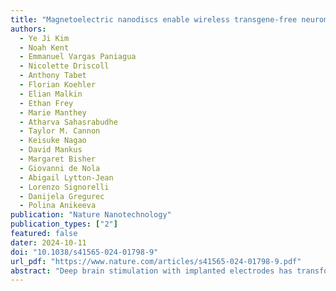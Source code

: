 ```yaml
---
title: "Magnetoelectric nanodiscs enable wireless transgene-free neuromodulation"
authors:
  - Ye Ji Kim
  - Noah Kent
  - Emmanuel Vargas Paniagua
  - Nicolette Driscoll
  - Anthony Tabet
  - Florian Koehler
  - Elian Malkin
  - Ethan Frey
  - Marie Manthey
  - Atharva Sahasrabudhe
  - Taylor M. Cannon
  - Keisuke Nagao
  - David Mankus
  - Margaret Bisher
  - Giovanni de Nola
  - Abigail Lytton-Jean
  - Lorenzo Signorelli
  - Danijela Gregurec
  - Polina Anikeeva
publication: "Nature Nanotechnology"
publication_types: ["2"]
featured: false
dater: 2024-10-11
doi: "10.1038/s41565-024-01798-9"
url_pdf: "https://www.nature.com/articles/s41565-024-01798-9.pdf"
abstract: "Deep brain stimulation with implanted electrodes has transformed neuroscience studies and treatment of neurological and psychiatric conditions. Discovering less invasive alternatives to deep brain stimulation could expand its clinical and research applications. Nanomaterial-mediated transduction of magnetic fields into electric potentials has been explored as a means for remote neuromodulation. Here we synthesize magnetoelectric nanodiscs (MENDs) with a core–double-shell Fe3O4–CoFe2O4–BaTiO3 architecture (250 nm diameter and 50 nm thickness) with efficient magnetoelectric coupling. We find robust responses to magnetic field stimulation in neurons decorated with MENDs at a density of 1 µg mm−2 despite individual-particle potentials below the neuronal excitation threshold. We propose a model for repetitive subthreshold depolarization that, combined with cable theory, supports our observations in vitro and informs magnetoelectric stimulation in vivo. Injected into the ventral tegmental area or the subthalamic nucleus of genetically intact mice at concentrations of 1 mg ml−1, MENDs enable remote control of reward or motor behaviours, respectively. These findings set the stage for mechanistic optimization of magnetoelectric neuromodulation towards applications in neuroscience research."
---
```

